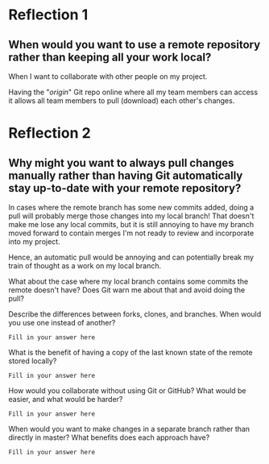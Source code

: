 # Reflection 1

## When would you want to use a remote repository rather than keeping all your work local?

When I want to collaborate with other people on my project.

Having the "_origin_" Git repo online where all my team members can access it allows all team
members to pull (download) each other's changes.

# Reflection 2

## Why might you want to always pull changes manually rather than having Git automatically stay up-to-date with your remote repository?

In cases where the remote branch has some new commits added, doing a pull will probably merge those
changes into my local branch! That doesn't make me lose any local commits, but it is still annoying
to have my branch moved forward to contain merges I'm not ready to review and incorporate into my
project.

Hence, an automatic pull would be annoying and can potentially break my train of thought as a work
on my local branch.

What about the case where my local branch contains some commits the remote doesn't have? Does Git
warn me about that and avoid doing the pull?

Describe the differences between forks, clones, and branches.  When would you
use one instead of another?

    Fill in your answer here

What is the benefit of having a copy of the last known state of the remote
stored locally?

    Fill in your answer here

How would you collaborate without using Git or GitHub?  What would be easier,
and what would be harder?

    Fill in your answer here

When would you want to make changes in a separate branch rather than directly in
master?  What benefits does each approach have?

    Fill in your answer here
